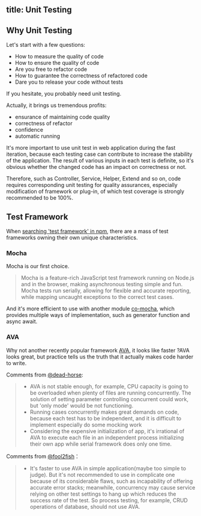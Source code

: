 title: Unit Testing
---

## Why Unit Testing

Let's start with a few questions:

- How to measure the quality of code
- How to ensure the quality of code
- Are you free to refactor code
- How to guarantee the correctness of refactored code
- Dare you to release your code without tests

If you hesitate, you probably need unit testing.

Actually, it brings us tremendous profits:
- ensurance of maintaining code quality
- correctness of refactor
- confidence
- automatic running

It's more important to use unit test in web application during the fast iteration, because each testing case can contribute to increase the stability of the application. The result of various inputs in each test is definite, so it's obvious whether the changed code has an impact on correctness or not.

Therefore, such as Controller, Service, Helper, Extend and so on, code requires corresponding unit testing for quality assurances, especially modification of framework or plug-in, of which test coverage is strongly recommended to be 100%.

## Test Framework

When [searching 'test framework' in npm](https://www.npmjs.com/search?q=test%20framework&page=1&ranking=popularity), there are a mass of test frameworks owning their own unique characteristics.
### Mocha

Mocha is our first choice.

> Mocha is a feature-rich JavaScript test framework running on Node.js and in the browser, making asynchronous testing simple and fun. Mocha tests run serially, allowing for flexible and accurate reporting, while mapping uncaught exceptions to the correct test cases.

And it's more efficient to use with another module [co-mocha](https://npmjs.com/co-mocha), which provides multiple ways of implementation, such as generator function and async await.

### AVA

Why not another recently popular framework [AVA](https://github.com/avajs/ava), it looks like faster ?AVA looks great, but practice tells us the truth that it actually makes code harder to write.

Comments from [@dead-horse](https://github.com/dead-horse):
> - AVA is not stable enough, for example, CPU capacity is going to be overloaded when plenty of files are running concurrently. The solution of setting parameter controlling concurrent could work, but 'only mode' would be not functioning.
> - Running cases concurrently makes great demands on code, because each test has to be independent, and it is difficult to implement especially do some mocking work
> - Considering the expensive initialization of app, it's irrational of AVA to execute each file in an independent process initializing their own app while serial framework does only one time.

Comments from [@fool2fish](https://github.com/fool2fish)：
> - It's faster to use AVA in simple application(maybe too simple to judge). But it's not recommended to use in complicate one because of its considerable flaws, such as incapability of offering accurate error stacks; meanwhile, concurrency may cause service relying on other test settings to hang up which reduces the success rate of the test. So process testing, for example, CRUD operations of database, should not use AVA.

